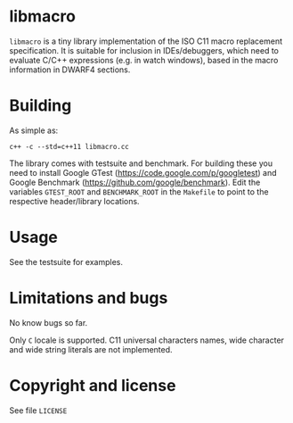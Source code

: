 # libmacro

`libmacro` is a tiny library implementation of the ISO C11 macro replacement specification. It is suitable for inclusion in IDEs/debuggers, which need to evaluate C/C++ expressions (e.g. in watch windows), based in the macro information in DWARF4 sections.

# Building

As simple as:

```
c++ -c --std=c++11 libmacro.cc
```

The library comes with testsuite and benchmark. For building these you need to install Google GTest (https://code.google.com/p/googletest) and Google Benchmark (https://github.com/google/benchmark). Edit the variables `GTEST_ROOT` and `BENCHMARK_ROOT` in the `Makefile` to point to the respective header/library locations.

# Usage

See the testsuite for examples.

# Limitations and bugs

No know bugs so far.

Only `C` locale is supported. C11 universal characters names, wide character and wide string literals are not implemented.

# Copyright and license

See file `LICENSE`

